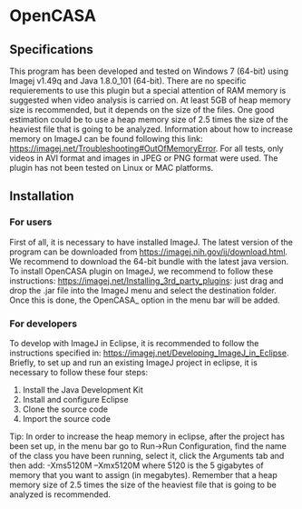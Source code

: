 # OpenCASA

## Specifications

This program has been developed and tested on Windows 7 (64-bit) using  Imagej v1.49q and Java 1.8.0_101 (64-bit). There are no specific requierements to use this plugin but a special attention of RAM memory is suggested when video analysis is carried on. At least 5GB of heap memory size is recommended, but it depends on the size of the files. One good estimation could be to use a heap memory size of 2.5 times the size of the heaviest file that is going to be analyzed. Information about how to increase memory on ImageJ can be found following this link: https://imagej.net/Troubleshooting#OutOfMemoryError. For all tests, only videos in AVI format and images in JPEG or PNG format were used. The plugin has not been tested on Linux or MAC platforms.

## Installation

### For users

First of all, it is necessary to have installed ImageJ. The latest version of the program can be downloaded from https://imagej.nih.gov/ij/download.html. We recommend to download the 64-bit bundle with the latest java version.
To install OpenCASA plugin on ImageJ, we recommend to follow these instructions: https://imagej.net/Installing_3rd_party_plugins: just drag and drop the .jar file into the ImageJ menu and select the destination folder. Once this is done, the OpenCASA_ option in the menu bar will be added.

### For developers

To develop with ImageJ in Eclipse, it is recommended to follow the instructions specified in: https://imagej.net/Developing_ImageJ_in_Eclipse. Briefly, to set up and run an existing ImageJ project in eclipse, it is necessary to follow these four steps:
1.	Install the Java Development Kit
2.	Install and configure Eclipse
3.	Clone the source code
4.	Import the source code

Tip: In order to increase the heap memory in eclipse, after the project has been set up, in the menu bar go to  Run->Run Configuration, find the name of the class you have been running, select it, click the Arguments tab and then add:
-Xms5120M –Xmx5120M
where 5120 is the 5 gigabytes of memory that you want to assign (in megabytes). Remember that a heap memory size of 2.5 times the size of the heaviest file that is going to be analyzed is recommended.
